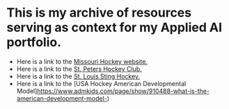 # This is my archive of resources serving as context for my Applied AI portfolio.

- Here is a link to the [Missouri Hockey website.](https://www.missourihockey.org/about-us)
- Here is a link to the [St. Peters Hockey Club.](https://www.stpetershockey.com/)
- Here is a link to the [St. Louis Sting Hockey.](https://www.stlouissting.com/)
- Here is a link to the [USA Hockey American Developmental Model]https://www.admkids.com/page/show/910488-what-is-the-american-development-model-) 
